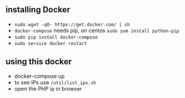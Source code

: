## installing Docker

* `sudo wget -qO- https://get.docker.com/ | sh`
* `docker-compose` needs pip, on centos `sudo yum install python-pip`
* `sudo pip install docker-compose`
* `sudo service docker restart`

## using this docker
* docker-compose up
* to see IPs use `/util/list_ips.sh`  
* open the PHP ip in browser